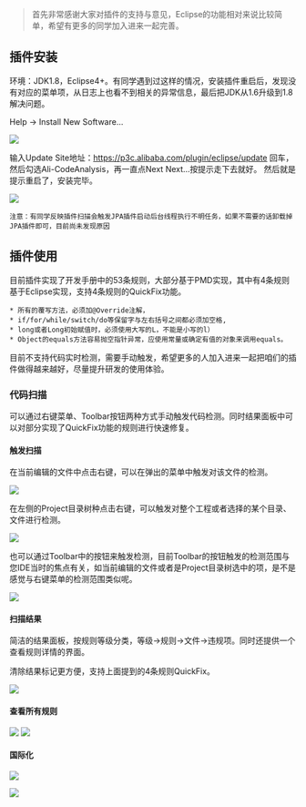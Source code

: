 > 首先非常感谢大家对插件的支持与意见，Eclipse的功能相对来说比较简单，希望有更多的同学加入进来一起完善。

## 插件安装
环境：JDK1.8，Eclipse4+。有同学遇到过这样的情况，安装插件重启后，发现没有对应的菜单项，从日志上也看不到相关的异常信息，最后把JDK从1.6升级到1.8解决问题。

Help -> Install New Software...

![](https://gw.alicdn.com/tfscom/TB1LOyPifJNTKJjSspoXXc6mpXa.png)

输入Update Site地址：https://p3c.alibaba.com/plugin/eclipse/update 回车，然后勾选Ali-CodeAnalysis，再一直点Next Next...按提示走下去就好。 然后就是提示重启了，安装完毕。

![](https://gw.alicdn.com/tfscom/TB1Ud5kifBNTKJjSszcXXbO2VXa.png)

`注意：有同学反映插件扫描会触发JPA插件启动后台线程执行不明任务，如果不需要的话卸载掉JPA插件即可，目前尚未发现原因`


## 插件使用

目前插件实现了开发手册中的53条规则，大部分基于PMD实现，其中有4条规则基于Eclipse实现，支持4条规则的QuickFix功能。

	* 所有的覆写方法，必须加@Override注解， 
 	* if/for/while/switch/do等保留字与左右括号之间都必须加空格,
 	* long或者Long初始赋值时，必须使用大写的L，不能是小写的l）
 	* Object的equals方法容易抛空指针异常，应使用常量或确定有值的对象来调用equals。
 	
目前不支持代码实时检测，需要手动触发，希望更多的人加入进来一起把咱们的插件做得越来越好，尽量提升研发的使用体验。

   
### 代码扫描
可以通过右键菜单、Toolbar按钮两种方式手动触发代码检测。同时结果面板中可以对部分实现了QuickFix功能的规则进行快速修复。

#### 触发扫描
在当前编辑的文件中点击右键，可以在弹出的菜单中触发对该文件的检测。

![](https://gw.alicdn.com/tfscom/TB1XGo8iPihSKJjy0FeXXbJtpXa.png)


在左侧的Project目录树种点击右键，可以触发对整个工程或者选择的某个目录、文件进行检测。 

![](https://gw.alicdn.com/tfscom/TB18UsJi2NZWeJjSZFpXXXjBFXa.png)

   
也可以通过Toolbar中的按钮来触发检测，目前Toolbar的按钮触发的检测范围与您IDE当时的焦点有关，如当前编辑的文件或者是Project目录树选中的项，是不是感觉与右键菜单的检测范围类似呢。 

  ![](https://gw.alicdn.com/tfscom/TB1vt1oifBNTKJjSszcXXbO2VXa.png)

   
#### 扫描结果  
简洁的结果面板，按规则等级分类，等级->规则->文件->违规项。同时还提供一个查看规则详情的界面。

清除结果标记更方便，支持上面提到的4条规则QuickFix。

![](https://gw.alicdn.com/tfscom/TB1_uFJi6ihSKJjy0FlXXadEXXa.png)

#### 查看所有规则
![](https://gw.alicdn.com/tfscom/TB1UNTnmYsTMeJjSszhXXcGCFXa.png)
![](https://gw.alicdn.com/tfscom/TB1_rf7sOAKL1JjSZFoXXagCFXa.png)

#### 国际化

![](https://gw.alicdn.com/tfscom/TB1KsyYsiFTMKJjSZFAXXckJpXa.png) 

![](https://gw.alicdn.com/tfscom/TB19bzdm3oQMeJjy1XaXXcSsFXa.png)
